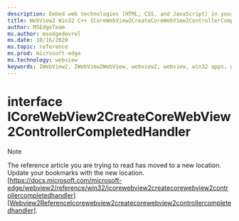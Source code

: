```yaml
---
description: Embed web technologies (HTML, CSS, and JavaScript) in your native applications with the Microsoft Edge WebView2 control
title: WebView2 Win32 C++ ICoreWebView2CreateCoreWebView2ControllerCompletedHandler
author: MSEdgeTeam
ms.author: msedgedevrel
ms.date: 10/16/2020
ms.topic: reference
ms.prod: microsoft-edge
ms.technology: webview
keywords: IWebView2, IWebView2WebView, webview2, webview, win32 apps, win32, edge, ICoreWebView2, ICoreWebView2Controller, browser control, edge html, ICoreWebView2CreateCoreWebView2ControllerCompletedHandler
---
```


# interface ICoreWebView2CreateCoreWebView2ControllerCompletedHandler 

> [!NOTE]
> The reference article you are trying to read has moved to a new location.  
> Update your bookmarks with the new location.  
> [https://docs.microsoft.com/microsoft-edge/webview2/reference/win32/icorewebview2createcorewebview2controllercompletedhandler][Webview2ReferenceIcorewebview2createcorewebview2controllercompletedhandler].  

[Webview2ReferenceIcorewebview2createcorewebview2controllercompletedhandler]: /microsoft-edge/webview2/reference/win32/icorewebview2createcorewebview2controllercompletedhandler "interface ICoreWebView2CreateCoreWebView2ControllerCompletedHandler | Microsoft Docs"

